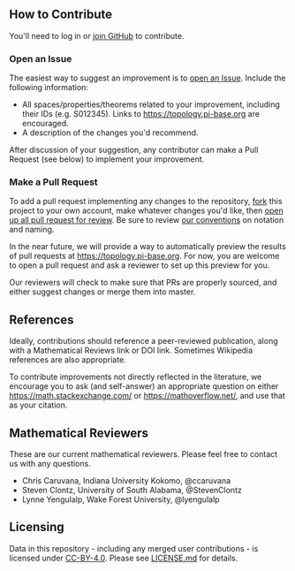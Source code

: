 ## How to Contribute

You'll need to log in or [join GitHub](https://www.github.com/join/) to contribute.

### Open an Issue

The easiest way to suggest an improvement is to [open an Issue](https://github.com/pi-base/data/issues).
Include the following information:

- All spaces/properties/theorems related to your improvement, including their IDs (e.g. S012345).
  Links to <https://topology.pi-base.org> are encouraged.
- A description of the changes you'd recommend.

After discussion of your suggestion, any contributor can make a Pull Request (see below) to implement your improvement. 

### Make a Pull Request

To add a pull request implementing any changes to the repository, [fork](https://help.github.com/articles/about-forks/)
this project to your own account, make whatever changes you'd like, then
[open up all pull request for review](https://help.github.com/articles/creating-a-pull-request-from-a-fork/).
Be sure to review [our conventions](https://github.com/pi-base/data#conventions) on notation and naming.

In the near future, we will provide a way to automatically preview the results of pull requests at
<https://topology.pi-base.org>. For now, you are welcome to open a pull request and ask a reviewer to
set up this preview for you.

Our reviewers will check to make sure that PRs are properly sourced, and either suggest changes or
merge them into master.

## References

Ideally, contributions should reference a peer-reviewed publication, along with a Mathematical Reviews link
or DOI link. Sometimes Wikipedia references are also appropriate.

To contribute improvements not directly reflected in the literature, we encourage you to ask (and self-answer)
an appropriate question on either <https://math.stackexchange.com/> or <https://mathoverflow.net/>,
and use that as your citation.

## Mathematical Reviewers

These are our current mathematical reviewers. Please feel free to contact us with any questions.

- Chris Caruvana, Indiana University Kokomo, @ccaruvana
- Steven Clontz, University of South Alabama, @StevenClontz
- Lynne Yengulalp, Wake Forest University, @lyengulalp

## Licensing

Data in this repository - including any merged user contributions - is licensed under
[CC-BY-4.0](https://creativecommons.org/licenses/by/4.0/).
Please see [LICENSE.md](https://github.com/pi-base/data/blob/master/LICENSE.md) for details.
